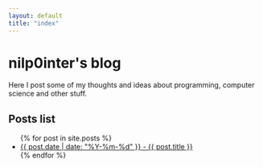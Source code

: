 ```yaml
---
layout: default
title: "index"
---
```

# nilp0inter's blog

Here I post some of my thoughts and ideas about programming, computer science and other stuff.

## Posts list

<ul>
  {% for post in site.posts %}
    <li>
      <a href="{{ post.url }}">{{ post.date | date: "%Y-%m-%d" }} - {{ post.title }}</a>
    </li>
  {% endfor %}
</ul>
